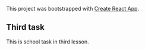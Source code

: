 This project was bootstrapped with [Create React App](https://github.com/facebook/create-react-app).

## Third task

This is school task in third lesson.


